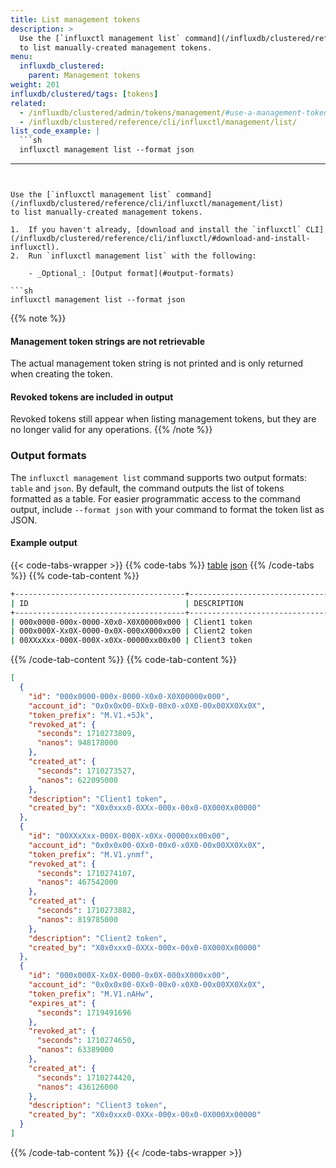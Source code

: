 ```yaml
---
title: List management tokens
description: >
  Use the [`influxctl management list` command](/influxdb/clustered/reference/cli/influxctl/management/list/)
  to list manually-created management tokens.
menu:
  influxdb_clustered:
    parent: Management tokens
weight: 201
influxdb/clustered/tags: [tokens]
related:
  - /influxdb/clustered/admin/tokens/management/#use-a-management-token, Use a management token
  - /influxdb/clustered/reference/cli/influxctl/management/list/
list_code_example: |
  ```sh
  influxctl management list --format json
  ```
---
```


Use the [`influxctl management list` command](/influxdb/clustered/reference/cli/influxctl/management/list)
to list manually-created management tokens.

1.  If you haven't already, [download and install the `influxctl` CLI](/influxdb/clustered/reference/cli/influxctl/#download-and-install-influxctl).
2.  Run `influxctl management list` with the following:

    - _Optional_: [Output format](#output-formats)

```sh
influxctl management list --format json
```

{{% note %}}
#### Management token strings are not retrievable

The actual management token string is not printed and is only returned when
creating the token.

#### Revoked tokens are included in output

Revoked tokens still appear when listing management tokens, but they are no
longer valid for any operations.
{{% /note %}}

### Output formats

The `influxctl management list` command supports two output formats: `table` and `json`.
By default, the command outputs the list of tokens formatted as a table.
For easier programmatic access to the command output, include `--format json`
with your command to format the token list as JSON.

#### Example output

{{< code-tabs-wrapper >}}
{{% code-tabs %}}
[table](#)
[json](#)
{{% /code-tabs %}}
{{% code-tab-content %}}

```sh
+--------------------------------------+-------------------------------+-----------+----------------------+----------------------+----------------------+
| ID                                   | DESCRIPTION                   | PREFIX    | CREATED AT           | EXPIRES AT           | REVOKED AT           |
+--------------------------------------+-------------------------------+-----------+----------------------+----------------------+----------------------+
| 000x0000-000x-0000-X0x0-X0X00000x000 | Client1 token                 | M.V1.+5Jk | 2024-03-12T19:58:47Z | 1970-01-01T00:00:00Z | 2024-03-12T20:03:29Z |
| 000x000X-Xx0X-0000-0x0X-000xX000xx00 | Client2 token                 | M.V1.ynmf | 2024-03-12T20:04:42Z | 1970-01-01T00:00:00Z | 2024-03-12T20:08:27Z |
| 00XXxXxx-000X-000X-x0Xx-00000xx00x00 | Client3 token                 | M.V1.Eij4 | 2024-03-12T20:05:59Z | 1970-01-01T00:00:00Z | 2024-03-12T20:08:27Z |
```

{{% /code-tab-content %}}
{{% code-tab-content %}}

```json
[
  {
    "id": "000x0000-000x-0000-X0x0-X0X00000x000",
    "account_id": "0x0x0x00-0Xx0-00x0-x0X0-00x00XX0Xx0X",
    "token_prefix": "M.V1.+5Jk",
    "revoked_at": {
      "seconds": 1710273809,
      "nanos": 948178000
    },
    "created_at": {
      "seconds": 1710273527,
      "nanos": 622095000
    },
    "description": "Client1 token",
    "created_by": "X0x0xxx0-0XXx-000x-00x0-0X000Xx00000"
  },
  {
    "id": "00XXxXxx-000X-000X-x0Xx-00000xx00x00",
    "account_id": "0x0x0x00-0Xx0-00x0-x0X0-00x00XX0Xx0X",
    "token_prefix": "M.V1.ynmf",
    "revoked_at": {
      "seconds": 1710274107,
      "nanos": 467542000
    },
    "created_at": {
      "seconds": 1710273882,
      "nanos": 819785000
    },
    "description": "Client2 token",
    "created_by": "X0x0xxx0-0XXx-000x-00x0-0X000Xx00000"
  },
  {
    "id": "000x000X-Xx0X-0000-0x0X-000xX000xx00",
    "account_id": "0x0x0x00-0Xx0-00x0-x0X0-00x00XX0Xx0X",
    "token_prefix": "M.V1.nAHw",
    "expires_at": {
      "seconds": 1719491696
    },
    "revoked_at": {
      "seconds": 1710274650,
      "nanos": 63389000
    },
    "created_at": {
      "seconds": 1710274420,
      "nanos": 436126000
    },
    "description": "Client3 token",
    "created_by": "X0x0xxx0-0XXx-000x-00x0-0X000Xx00000"
  }
]
```

{{% /code-tab-content %}}
{{< /code-tabs-wrapper >}}
